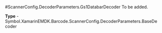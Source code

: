#ScannerConfig.DecoderParameters.Gs1DatabarDecoder
To be added.

**Type** - Symbol.XamarinEMDK.Barcode.ScannerConfig.DecoderParameters.BaseDecoder



